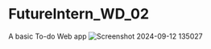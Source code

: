 # FutureIntern_WD_02
A basic To-do Web app
![Screenshot 2024-09-12 135027](https://github.com/user-attachments/assets/dd799f74-734d-4906-9e21-a8257d26d5eb)
